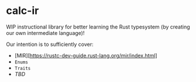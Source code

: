 # calc-ir
WIP instructional library for better learning the Rust typesystem (by creating our own intermediate language)!

Our intention is to sufficiently cover:
- [MIR][https://rustc-dev-guide.rust-lang.org/mir/index.html]
- `Enums`
- `Traits`
- _TBD_

